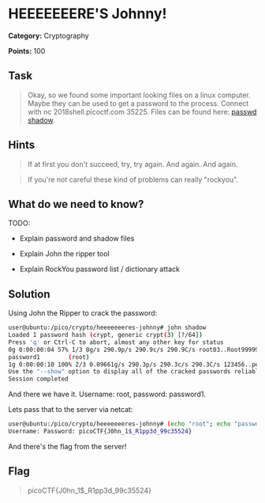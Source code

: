 # HEEEEEEERE'S Johnny!

**Category:** Cryptography

**Points:** 100

## Task

> Okay, so we found some important looking files on a linux computer. Maybe they can be used to get a password to the process. Connect with nc 2018shell.picoctf.com 35225. Files can be found here: [passwd](Files/passwd) [shadow](Files/shadow). 

## Hints

> If at first you don't succeed, try, try again. And again. And again.

> If you're not careful these kind of problems can really "rockyou".


## What do we need to know?

TODO:

- Explain password and shadow files

- Explain John the ripper tool

- Explain RockYou password list / dictionary attack


## Solution

Using John the Ripper to crack the password:

```bash
user@ubuntu:/pico/crypto/heeeeeeeres-johnny# john shadow
Loaded 1 password hash (crypt, generic crypt(3) [?/64])
Press 'q' or Ctrl-C to abort, almost any other key for status
0g 0:00:00:04 57% 1/3 0g/s 290.9p/s 290.9c/s 290.9C/s root03..Root9999902
password1        (root)
1g 0:00:00:10 100% 2/3 0.09661g/s 290.3p/s 290.3c/s 290.3C/s 123456..pepper
Use the "--show" option to display all of the cracked passwords reliably
Session completed
```

And there we have it. Username: root, password: password1.

Lets pass that to the server via netcat:

```bash
user@ubuntu:/pico/crypto/heeeeeeeres-johnny# (echo "root"; echo "password1") | nc 2018shell.picoctf.com 35225
Username: Password: picoCTF{J0hn_1$_R1pp3d_99c35524}
```

And there's the flag from the server!

## Flag

> picoCTF{J0hn_1$_R1pp3d_99c35524}

 